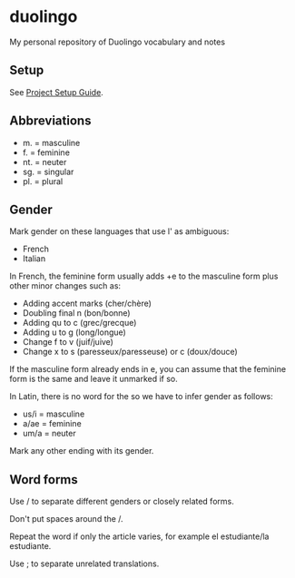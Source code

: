 # duolingo

My personal repository of Duolingo vocabulary and notes

## Setup

See [Project Setup Guide](docs/setup_guide.md).

## Abbreviations

-   m. = masculine
-   f. = feminine
-   nt. = neuter
-   sg. = singular
-   pl. = plural

## Gender

Mark gender on these languages that use l' as ambiguous:

-   French
-   Italian

In French, the feminine form usually adds +e to the masculine form plus other
minor changes such as:

-   Adding accent marks (cher/chère)
-   Doubling final n (bon/bonne)
-   Adding qu to c (grec/grecque)
-   Adding u to g (long/longue)
-   Change f to v (juif/juive)
-   Change x to s (paresseux/paresseuse) or c (doux/douce)

If the masculine form already ends in e, you can assume that the feminine form
is the same and leave it unmarked if so.

In Latin, there is no word for the so we have to infer gender as follows:

-   us/i = masculine
-   a/ae = feminine
-   um/a = neuter

Mark any other ending with its gender.

## Word forms

Use / to separate different genders or closely related forms.

Don't put spaces around the /.

Repeat the word if only the article varies, for example el estudiante/la
estudiante.

Use ; to separate unrelated translations.

